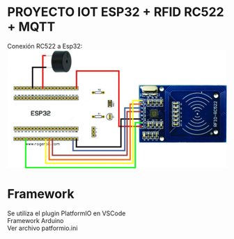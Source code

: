 # PROYECTO IOT ESP32 + RFID RC522 + MQTT
  
Conexión RC522 a Esp32:  
![rc522](img/circuito-rc522.jpg)
  

# Framework  
Se utiliza el plugin PlatformIO en VSCode  
Framework Arduino  
Ver archivo patformio.ini